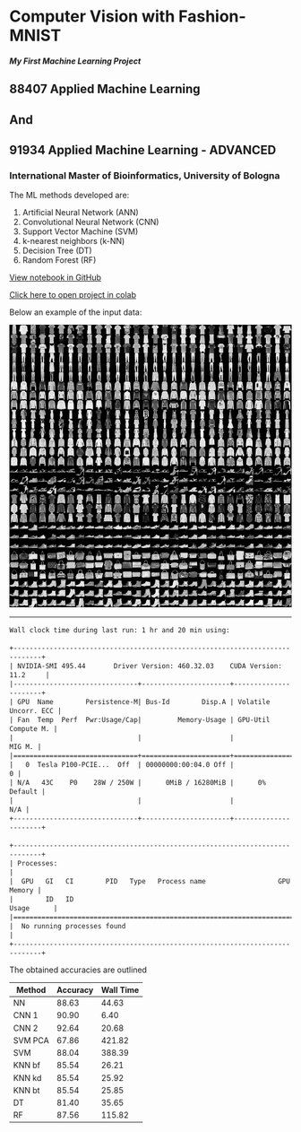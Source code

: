 # Computer Vision with Fashion-MNIST 

##### My First Machine Learning Project

## 88407 Applied Machine Learning 
## And
## 91934 Applied Machine Learning - ADVANCED

### International Master of Bioinformatics, University of Bologna


The ML methods developed are:

1. Artificial Neural Network (ANN)
2. Convolutional Neural Network (CNN)
2. Support Vector Machine (SVM)
3. k-nearest neighbors (k-NN)
4. Decision Tree (DT)
5. Random Forest (RF)


[View notebook in GitHub](https://github.com/ilante/AML_91934_exam/blob/main/Englander_AML_1_and_2.ipynb)

[Click here to open project in colab](https://colab.research.google.com/drive/1sfiID3MhXOyF_xI_Q4U80VecAwBIR6YX?usp=sharing)

Below an example of the input data: 

![](https://raw.githubusercontent.com/ilante/AML_91934_exam/main/fashion-mnist-example-img.png)

---
```
Wall clock time during last run: 1 hr and 20 min using:

+-----------------------------------------------------------------------------+
| NVIDIA-SMI 495.44       Driver Version: 460.32.03    CUDA Version: 11.2     |
|-------------------------------+----------------------+----------------------+
| GPU  Name        Persistence-M| Bus-Id        Disp.A | Volatile Uncorr. ECC |
| Fan  Temp  Perf  Pwr:Usage/Cap|         Memory-Usage | GPU-Util  Compute M. |
|                               |                      |               MIG M. |
|===============================+======================+======================|
|   0  Tesla P100-PCIE...  Off  | 00000000:00:04.0 Off |                    0 |
| N/A   43C    P0    28W / 250W |      0MiB / 16280MiB |      0%      Default |
|                               |                      |                  N/A |
+-------------------------------+----------------------+----------------------+
                                                                               
+-----------------------------------------------------------------------------+
| Processes:                                                                  |
|  GPU   GI   CI        PID   Type   Process name                  GPU Memory |
|        ID   ID                                                   Usage      |
|=============================================================================|
|  No running processes found                                                 |
+-----------------------------------------------------------------------------+
```
The obtained accuracies are outlined

| Method  | Accuracy | Wall Time |
|---------|----------|-----------|
| NN      | 88.63    | 44.63     |
| CNN 1   | 90.90    | 6.40      |
| CNN 2   | 92.64    | 20.68     |
| SVM PCA | 67.86    | 421.82    |
| SVM     | 88.04    | 388.39    |
| KNN bf  | 85.54    | 26.21     |
| KNN kd  | 85.54    | 25.92     |
| KNN bt  | 85.54    | 25.85     |
| DT      | 81.40    | 35.65     |
| RF      | 87.56    | 115.82    |
